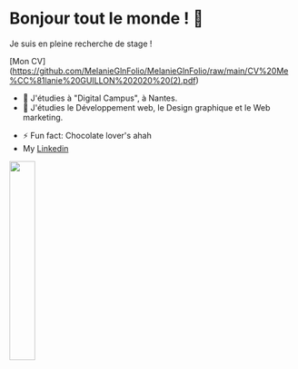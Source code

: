 # Bonjour tout le monde ! 👋
Je suis en pleine recherche de stage !

[Mon CV]
(https://github.com/MelanieGlnFolio/MelanieGlnFolio/raw/main/CV%20Me%CC%81lanie%20GUILLON%202020%20(2).pdf)
- 🔭 J'étudies à "Digital Campus", à Nantes.
- 🌱 J'étudies le Développement web, le Design graphique et le Web marketing.
<!--👯 I’m looking to collaborate on ...
- 🤔 I’m looking for help with ...
- 💬 Ask me about ...
- 📫 How to reach me: ...
- 😄 Pronouns: ...-->
- ⚡ Fun fact: Chocolate lover's ahah
- My [Linkedin](https://www.linkedin.com/in/m%C3%A9lanie-guillon-72aa391b8)

<img width="30%" src="https://i.pinimg.com/564x/25/18/40/251840488e31bb22b019024fe5069c48.jpg">
